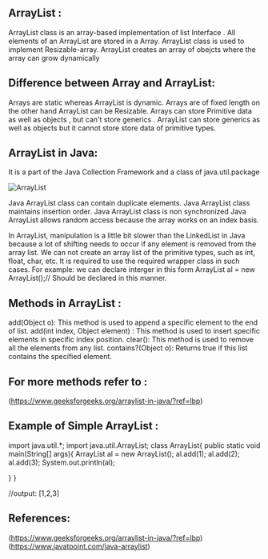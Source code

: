## ArrayList :

ArrayList class is an array-based implementation of list Interface . All elements of an ArrayList are stored in a Array. 
ArrayList class is used to implement Resizable-array. 
ArrayList creates an array of obejcts where the array can grow dynamically  

## Difference between Array and ArrayList:
Arrays are static whereas ArrayList is dynamic. Arrays are of fixed length on the other hand ArrayList  can be Resizable.
Arrays can store Primitive data as well as objects , but can't store generics . ArrayList  can store generics as well as objects but it cannot store store data of primitive types. 

## ArrayList in Java:
It is a part of the Java Collection Framework and a class of java.util.package
<br>

![ ArrayList](https://media.geeksforgeeks.org/wp-content/cdn-uploads/20200624184403/ArrayList.png "ArrayList")

Java ArrayList class can contain duplicate elements.
Java ArrayList class maintains insertion order.
Java ArrayList class is non synchronized
Java ArrayList allows random access because the array works on an index basis.

In ArrayList, manipulation is a little bit slower than the LinkedList in Java because a lot of shifting needs to occur if any element is removed from the array list.
We can not create an array list of the primitive types, such as int, float, char, etc. It is required to use the required wrapper class in such cases. 
For example:
we can declare interger in this form 
ArrayList<Integer> al = new ArrayList<Integer>();// Should be declared in this manner.

## Methods in ArrayList :
add(Object o): This method is used to append a specific element to the end of list.
add(int index, Object element) :  This method is used to insert specific elements in specific index position.
clear(): This method is used to remove all the elements from any list.
contains?(Object o): Returns true if this list contains the specified element.

## For more methods refer to :
(https://www.geeksforgeeks.org/arraylist-in-java/?ref=lbp)

## Example of Simple ArrayList :

import java.util.*;
import java.util.ArrayList;
   class ArrayList{
        public static void main(String[] args){
           ArrayList<Integer> al = new ArrayList<Integer>();
           al.add(1);
           al.add(2);
           al.add(3);
          System.out.println(al);

  }
} 

//output:
[1,2,3]	

## References:
(https://www.geeksforgeeks.org/arraylist-in-java/?ref=lbp)
(https://www.javatpoint.com/java-arraylist)
